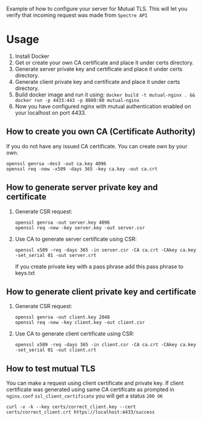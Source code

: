 Example of how to configure your server for Mutual TLS. This will let you verify that incoming request was made from `Spectre API`

# Usage
1. Install Docker
2. Get or create your own CA certificate and place it under certs directory.
3. Generate server private key and certificate and place it under certs directory.
4. Generate client private key and certificate and place it under certs directory.
5. Build docker image and run it using: `docker build -t mutual-nginx . && docker run -p 4433:443 -p 8080:80 mutual-nginx`
6. Now you have configured nginx with mutual authentication enabled on your localhost on port 4433.

## How to create you own CA (Certificate Authority)
If you do not have any issued CA certificate. You can create own by your own.

```
openssl genrsa -des3 -out ca.key 4096
openssl req -new -x509 -days 365 -key ca.key -out ca.crt
```

## How to generate server private key and certificate
1. Generate CSR request:

    ```
    openssl genrsa -out server.key 4096
    openssl req -new -key server.key -out server.csr
    ```
2. Use CA to generate server certificate using CSR:

    ```
    openssl x509 -req -days 365 -in server.csr -CA ca.crt -CAkey ca.key -set_serial 01 -out server.crt
    ```

    If you create private key with a pass phrase add this pass phrase to keys.txt
## How to generate client private key and certificate
1. Generate CSR request:

    ```
    openssl genrsa -out client.key 2048
    openssl req -new -key client.key -out client.csr
    ```
2. Use CA to generate client certificate using CSR:

    ```
    openssl x509 -req -days 365 -in client.csr -CA ca.crt -CAkey ca.key -set_serial 01 -out client.crt
    ```


## How to test mutual TLS
You can make a request using client certificate and private key. If client certificate was generated using same CA certificate as prompted in `nginx.conf` `ssl_client_certificate` you will get a status `200 OK`

`curl -v -k --key certs/correct_client.key --cert certs/correct_client.crt https://localhost:4433/success`
